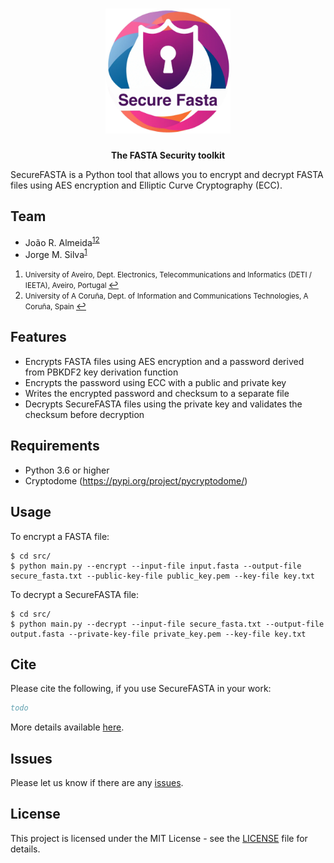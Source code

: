 <h1 align="center"><img src="logo/SecureFasta.png"
alt="securefasta" height="200" border="0" /></h1>
<p align="center"><b>The FASTA Security toolkit</b></p>


SecureFASTA is a Python tool that allows you to encrypt and decrypt FASTA files using AES encryption and Elliptic Curve Cryptography (ECC).

## Team
  
  * João R. Almeida<sup id="a1">[1](#f1)</sup><sup id="a2">[2](#f2)</sup>
  * Jorge M. Silva<sup id="a1">[1](#f1)</sup>

1. <small id="f1"> University of Aveiro, Dept. Electronics, Telecommunications and Informatics (DETI / IEETA), Aveiro, Portugal </small> [↩](#a1)
2. <small id="f2"> University of A Coruña, Dept. of Information and Communications Technologies, A Coruña, Spain </small> [↩](#a2)


## Features

- Encrypts FASTA files using AES encryption and a password derived from PBKDF2 key derivation function
- Encrypts the password using ECC with a public and private key
- Writes the encrypted password and checksum to a separate file
- Decrypts SecureFASTA files using the private key and validates the checksum before decryption

## Requirements

- Python 3.6 or higher
- Cryptodome (https://pypi.org/project/pycryptodome/)

## Usage

To encrypt a FASTA file:

```
$ cd src/
$ python main.py --encrypt --input-file input.fasta --output-file secure_fasta.txt --public-key-file public_key.pem --key-file key.txt
```

To decrypt a SecureFASTA file:

```
$ cd src/
$ python main.py --decrypt --input-file secure_fasta.txt --output-file output.fasta --private-key-file private_key.pem --key-file key.txt
```
## Cite

Please cite the following, if you use SecureFASTA in your work:

```bib
todo
```

More details available [here](https://github.com/bioinformatics-ua/SecureFASTA/wiki).

## Issues
Please let us know if there are any
[issues](https://github.com/bioinformatics-ua/SecureFASTA/issues).


## License

This project is licensed under the MIT License - see the [LICENSE](LICENSE) file for details.
